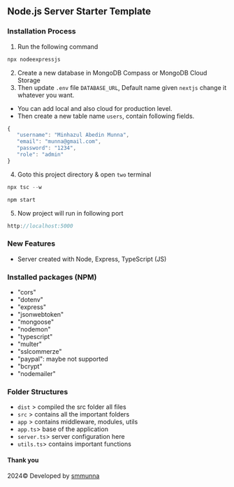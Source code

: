 ## Node.js Server Starter Template

### Installation Process
1. Run the following command
```javascript
npx nodeexpressjs
```
2. Create a new database in MongoDB Compass or MongoDB Cloud Storage
3. Then update `.env` file `DATABASE_URL`, Default name given `nextjs` change it whatever you want.
  - You can add local and also cloud for production level.
  - Then create a new table name `users`, contain following fields.
   ```javascript
   {
      "username": "Minhazul Abedin Munna",
      "email": "munna@gmail.com",
      "password": "1234",
      "role": "admin"
   }
   ```
4. Goto this project directory & open `two` terminal
```javascript
npx tsc --w
```
```javascript
npm start
```
5. Now project will run in following port
```javascript   
http://localhost:5000
```

### New Features
   - Server created with Node, Express, TypeScript (JS)

### Installed packages (NPM)
   - "cors"
   - "dotenv"
   - "express"
   - "jsonwebtoken"
   - "mongoose"
   - "nodemon"
   - "typescript"
   - "multer"
   - "sslcommerze"
   - "paypal": maybe not supported
   - "bcrypt"
   - "nodemailer"

### Folder Structures
   - `dist` > compiled the src folder all files
   - `src` > contains all the important folders
   - `app` > contains middleware, modules, utils
   - `app.ts`> base of the application
   - `server.ts`> server configuration here
   - `utils.ts`> contains important functions


  #### Thank you
  2024&copy; Developed by <a href="https://github.com/smmunna">smmunna</a>